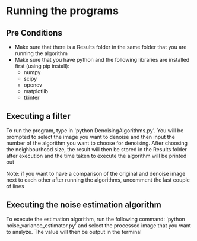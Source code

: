 # Running the programs

## Pre Conditions
- Make sure that there is a Results folder in the same folder that you are running the algorithm
- Make sure that you have python and the following libraries are installed first (using pip install):
    - numpy
    - scipy
    - opencv
    - matplotlib
    - tkinter

## Executing a filter
To run the program, type in 'python DenoisingAlgorithms.py'. You will be prompted to select the image you want to denoise and then input the number of the algorithm you want to choose for denoising. After choosing the neighbourhood size, the result will then be stored in the Results folder after execution and the time taken to execute the algorithm will be printed out

Note: if you want to have a comparison of the original and denoise image next to each other after running the algorithms, uncomment the last couple of lines 

## Executing the noise estimation algorithm
To execute the estimation algorithm, run the following command: 'python noise_variance_estimator.py' and select the processed image that you want to analyze.
The value will then be output in the terminal 